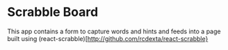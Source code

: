 # Scrabble Board

This app contains a form to capture words and hints and feeds into a page built using (react-scrabble)[http://github.com/rcdexta/react-scrabble}
